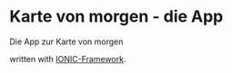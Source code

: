 # Karte von morgen - die App
Die App zur Karte von morgen

written with [IONIC-Framework](https://ionicframework.com/).
